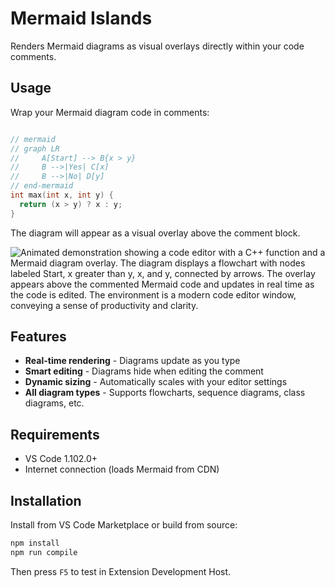 # Mermaid Islands

Renders Mermaid diagrams as visual overlays directly within your code comments.

## Usage

Wrap your Mermaid diagram code in comments:

```cpp

// mermaid
// graph LR
//     A[Start] --> B{x > y}
//     B -->|Yes| C[x]
//     B -->|No| D[y]
// end-mermaid
int max(int x, int y) {
  return (x > y) ? x : y;
}

```

The diagram will appear as a visual overlay above the comment block.

![Animated demonstration showing a code editor with a C++ function and a Mermaid diagram overlay. The diagram displays a flowchart with nodes labeled Start, x greater than y, x, and y, connected by arrows. The overlay appears above the commented Mermaid code and updates in real time as the code is edited. The environment is a modern code editor window, conveying a sense of productivity and clarity.](https://github.com/primenumber/vscode-mermaid-islands/blob/main/mermaid_islands_demo.gif)

## Features

- **Real-time rendering** - Diagrams update as you type
- **Smart editing** - Diagrams hide when editing the comment
- **Dynamic sizing** - Automatically scales with your editor settings
- **All diagram types** - Supports flowcharts, sequence diagrams, class diagrams, etc.

## Requirements

- VS Code 1.102.0+
- Internet connection (loads Mermaid from CDN)

## Installation

Install from VS Code Marketplace or build from source:

```bash
npm install
npm run compile
```

Then press `F5` to test in Extension Development Host.
